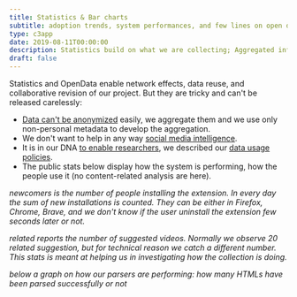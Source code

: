```yaml
---
title: Statistics & Bar charts
subtitle: adoption trends, system performances, and few lines on open data
type: c3app
date: 2019-08-11T00:00:00
description: Statistics build on what we are collecting; Aggregated information to keep in check our system and our relevance
draft: false
---
```


Statistics and OpenData enable network effects, data reuse, and collaborative revision of our project. But they are tricky and can't be released carelessly:

* [Data can't be anonymized](https://www.theguardian.com/technology/2019/jul/23/anonymised-data-never-be-anonymous-enough-study-finds) easily, we aggregate them and we use only non-personal metadata to develop the aggregation.
* We don't want to help in any way [social media intelligence](https://responsibledata.io/social-media-intelligence-the-wayward-child-of-open-source-intelligence/).
* It is in our DNA [to enable researchers](/data-activism), we described our [data usage policies](/what-we-collect).
* The public stats below display how the system is performing, how the people use it (no content-related analysis are here).

<!-- the graphs are appended in the 'div'. the ID #impression-graph is referenced in hugo-theme-trex/layouts/c3app/single.html -->
_newcomers is the number of people installing the extension. In every day the sum of new installations is counted. They can be either in Firefox, Chrome, Brave, and we don't know if the user uninstall the extension few seconds later or not._
<div id="newcomers-graph" class="c3graph"></div>

_related reports the number of suggested videos. Normally we observe 20 related suggestion, but for technical reason we catch a different number. This stats is meant at helping us in investigating how the collection is doing._
<div id="related-graph" class="c3graph"></div>

_below a graph on how our parsers are performing: how many HTMLs have been parsed successfully or not_
<div id="processing-graph" class="c3graph"></div>
